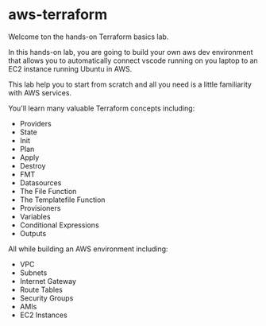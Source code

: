 # aws-terraform

Welcome ton the hands-on Terraform basics lab.

In this hands-on lab, you are going to build your own aws dev environment that allows you to automatically connect vscode running on you laptop to an EC2 instance running Ubuntu in AWS.  

This lab help you to start from scratch and all you need is a little familiarity with AWS services.  

You'll learn many valuable Terraform concepts including:  

* Providers
* State
* Init
* Plan
* Apply
* Destroy
* FMT
* Datasources
* The File Function
* The Templatefile Function
* Provisioners
* Variables
* Conditional Expressions
* Outputs

All while building an AWS environment including:  

* VPC
* Subnets
* Internet Gateway
* Route Tables
* Security Groups
* AMIs
* EC2 Instances